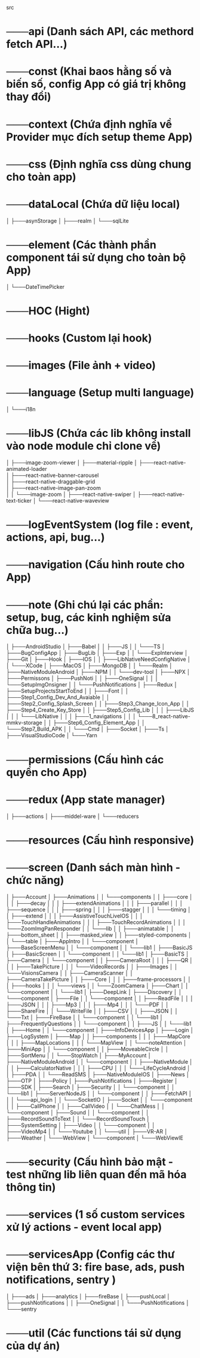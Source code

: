 src
# ───api (Danh sách API, các methord fetch API...)
# ───const (Khai baos hằng số và biến số, config App có giá trị không thay đổi)
# ───context (Chứa định nghĩa về Provider mục đích setup theme App)
# ───css (Định nghĩa css dùng chung cho toàn app)
# ───dataLocal (Chứa dữ liệu local)
│   ├───asynStorage
│   ├───realm
│   └───sqlLite
# ───element (Các thành phần component tái sử dụng cho toàn bộ App)
│   └───DateTimePicker
# ───HOC (Hight)
# ───hooks (Custom lại hook)
# ───images (File ảnh + video)
# ───language (Setup multi language)
│   └───i18n
# ───libJS (Chứa các lib không install vào node module chỉ clone về)
│   ├───image-zoom-viewer
│   ├───material-ripple
│   ├───react-native-animated-loader     
│   ├───react-native-banner-carousel     
│   ├───react-native-draggable-grid      
│   ├───react-native-image-pan-zoom      
│   │   └───image-zoom
│   ├───react-native-swiper
│   ├───react-native-text-ticker
│   └───react-native-waveview
# ───logEventSystem (log file : event, actions, api, bug...)
# ───navigation (Cấu hình route cho App)
# ───note (Ghi chú lại các phần: setup, bug, các kinh nghiệm sửa chữa bug...)
│   ├───AndroidStudio
│   ├───Babel
│   │   ├───JS
│   │   └───TS
│   ├───BugConfigApp
│   ├───BugLib
│   ├───Exp
│   │   └───ExpInterview
│   ├───Git
│   ├───Hook
│   ├───IOS
│   │   ├───LibNativeNeedConfigNative
│   │   └───XCode
│   ├───MacOS
│   ├───MongoDB
│   │   └───Realm
│   ├───NativeModuleAndroid
│   ├───NPM
│   │   └───dev-tool
│   ├───NPX
│   ├───Permissons
│   ├───PushNoti
│   │   ├───OneSignal
│   │   │   └───SetupImgOnsigner
│   │   └───PushNotifications
│   ├───Redux
│   ├───SetupProjectsStartToEnd
│   │   ├───Font
│   │   ├───Step1_Config_Dev_And_Avaiable
│   │   ├───Step2_Config_Splash_Screen
│   │   ├───Step3_Change_Icon_App
│   │   ├───Step4_Create_Key_Store
│   │   ├───Step5_Config_Lib
│   │   │   ├───LibJS
│   │   │   └───LibNative
│   │   │       ├───1_navigations
│   │   │       └───8_react-native-mmkv-storage
│   │   ├───Step6_Config_Element_App
│   │   └───Step7_Build_APK
│   │       └───Cmd
│   ├───Socket
│   ├───Ts
│   ├───VisualStudioCode
│   └───Yarn
# ───permissions (Cấu hình các quyền cho App)
# ───redux (App state manager)
│   ├───actions
│   ├───middel-ware
│   └───reducers
# ───resources (Cấu hình responsive)
# ───screen (Danh sách màn hình -  chức năng)
│   ├───Account
│   ├───Animations
│   │   └───components
│   │       ├───core
│   │       │   ├───decay
│   │       │   ├───extendAnimations
│   │       │   ├───parallel
│   │       │   ├───sequence
│   │       │   ├───spring
│   │       │   ├───stagger
│   │       │   └───timing
│   │       ├───extend
│   │       │   ├───AssistiveTouchLiveIOS
│   │       │   ├───TouchHandleAnimations
│   │       │   ├───TouchRecordAnimations
│   │       │   └───ZoomImgPanResponder
│   │       └───lib
│   │           ├───animatable
│   │           ├───bottom_sheet
│   │           ├───masked_view
│   │           ├───styled-components
│   │           └───table
│   ├───AppIntro
│   │   └───component
│   ├───BaseScreenMenu
│   │   └───component
│   │       └───lib1
│   ├───BasicJS
│   ├───BasicScreen
│   │   └───component
│   │       └───lib1
│   ├───BasicTS
│   ├───Camera
│   │   └───component
│   │       ├───CameraRoot
│   │       │   ├───QR
│   │       │   ├───TakePicture
│   │       │   └───VideoRecords
│   │       ├───Images
│   │       └───VisionsCamera
│   │           ├───CameraScanner
│   │           ├───CameraTakePicture
│   │           ├───Core
│   │           │   ├───frame-processors
│   │           │   ├───hooks
│   │           │   └───views
│   │           └───ZoomCamera
│   ├───Chart
│   │   └───component
│   │       └───lib1
│   ├───DeepLink
│   ├───Discovery
│   │   └───component
│   ├───File
│   │   └───component
│   │       ├───ReadFile
│   │       │   ├───JSON
│   │       │   ├───Mp3
│   │       │   ├───Mp4
│   │       │   └───PDF
│   │       ├───ShareFire
│   │       └───WriteFile
│   │           ├───CSV
│   │           ├───JSON
│   │           └───Txt
│   ├───FireBase
│   │   └───component
│   │       └───lib1
│   ├───FrequentlyQuestions
│   │   └───component
│   │       ├───JS
│   │       └───lib1
│   ├───Home
│   │   └───component
│   ├───InfoDevicesApp
│   ├───Login
│   ├───LogSystem
│   ├───Map
│   │   ├───components
│   │   │   ├───MapCore
│   │   │   ├───MapLocations
│   │   │   └───MapView
│   │   └───noteAttention
│   ├───MiniApp
│   │   └───component
│   │       ├───MoveableCircle
│   │       ├───SortMenu
│   │       └───StopWatch
│   ├───MyAccount
│   ├───NativeModuleAndroid
│   │   └───component
│   │       ├───NativeModule
│   │       │   ├───CalculatorNative
│   │       │   ├───CPU
│   │       │   └───LifeCycleAndroid
│   │       ├───PDA
│   │       └───ReadSMS
│   ├───NativeModuleIOS
│   ├───News
│   ├───OTP
│   ├───Policy
│   ├───PushNotifications
│   ├───Register
│   ├───SDK
│   ├───Search
│   ├───Security
│   │   └───component
│   │       └───lib1
│   ├───ServerNodeJS
│   │   └───component
│   │       ├───FetchAPI
│   │       │   └───api_login
│   │       └───SocketIO
│   ├───Socket
│   │   └───component
│   │       ├───CallPhone
│   │       ├───CallVideo
│   │       └───ChatMess
│   │           └───component
│   ├───Sound
│   │   └───component
│   │       ├───RecordSoundToText
│   │       └───RecordSoundTouch
│   ├───SystemSetting
│   ├───Video
│   │   └───component
│   │       ├───VideoMp4
│   │       └───Youtube
│   │           └───util
│   ├───VR-AR
│   ├───Weather
│   └───WebView
│       └───component
│           └───WebViewIE
# ───security (Cấu hình bảo mật - test những lib liên quan đến mã hóa thông tin)
# ───services (1 số custom services xử lý actions - event local app)
# ───servicesApp (Config các thư viện bên thứ 3: fire base, ads, push notifications, sentry )
│   ├───ads
│   ├───analytics
│   ├───fireBase
│   ├───pushLocal
│   ├───pushNotifications
│   │   ├───OneSignal
│   │   └───PushNotifications
│   └───sentry
# ───util (Các functions tái sử dụng của dự án)